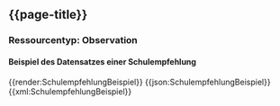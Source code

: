 ## {{page-title}}

### Ressourcentyp: Observation

#### Beispiel des Datensatzes einer Schulempfehlung

<tabs>
    <tab title="Übersicht">      
        {{render:SchulempfehlungBeispiel}}
    </tab>
    <tab title="JSON">
        {{json:SchulempfehlungBeispiel}}
    </tab>
    <tab title="XML">
        {{xml:SchulempfehlungBeispiel}}
    </tab>
</tabs>